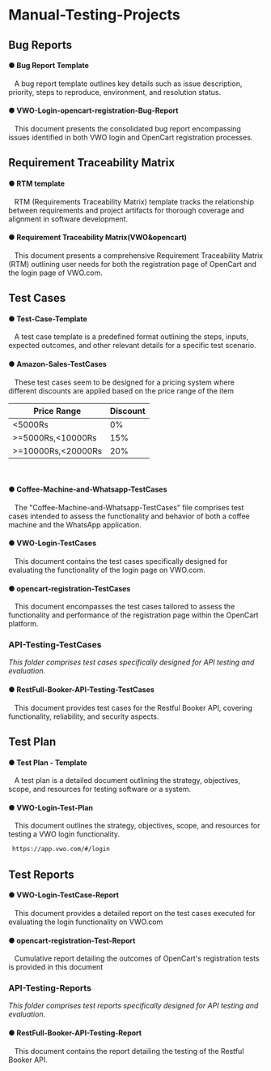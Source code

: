 # Manual-Testing-Projects
<h2> Bug Reports</h2>
 <h4>● Bug Report Template</h4>
  &nbsp;&nbsp;&nbsp;A bug report template outlines key details such as issue description, priority, steps to reproduce, environment, and resolution status.
 <h4>● VWO-Login-opencart-registration-Bug-Report</h4>
  &nbsp;&nbsp;&nbsp;This document presents the consolidated bug report encompassing issues identified in both VWO login and OpenCart registration processes.

## Requirement Traceability Matrix
<h4>● RTM template</h4>
 &nbsp;&nbsp;&nbsp;RTM (Requirements Traceability Matrix) template tracks the relationship between requirements and project artifacts for thorough coverage and alignment in software development.

<h4>● Requirement Traceability Matrix(VWO&opencart)</h4>
 &nbsp;&nbsp;&nbsp;This document presents a comprehensive Requirement Traceability Matrix (RTM) outlining user needs for both the registration page of OpenCart and the login page of VWO.com.

## Test Cases
<h4>● Test-Case-Template</h4>
 &nbsp;&nbsp;&nbsp;A test case template is a predefined format outlining the steps, inputs, expected outcomes, and other relevant details for a specific test scenario.

<h4>● Amazon-Sales-TestCases</h4>
 &nbsp;&nbsp;&nbsp;These test cases seem to be designed for a pricing system where different discounts are applied based on the price range of the item

| Price Range           | Discount |
|-----------------------|----------|
| <5000Rs               | 0%       |
| >=5000Rs,<10000Rs     | 15%      |
| >=10000Rs,<20000Rs    | 20%      |
<br>


<h4> ● Coffee-Machine-and-Whatsapp-TestCases</h4>
 <p>&nbsp;&nbsp;&nbsp;The "Coffee-Machine-and-Whatsapp-TestCases" file comprises test cases intended to assess the functionality and behavior of both a coffee machine and the WhatsApp application.</p>

<h4>● VWO-Login-TestCases</h4>
 &nbsp;&nbsp;&nbsp;This document contains the test cases specifically designed for evaluating the functionality of the login page on VWO.com.

 <h4>● opencart-registration-TestCases</h4>
      &nbsp;&nbsp;&nbsp;This document encompasses the test cases tailored to assess the functionality and performance of the registration page within the OpenCart platform.

### API-Testing-TestCases
 *This folder comprises test cases specifically designed for API testing and evaluation.*
 &nbsp;&nbsp;<h4>● RestFull-Booker-API-Testing-TestCases</h4>
 &nbsp;&nbsp;&nbsp;This document provides  test cases for the Restful Booker API, covering functionality, reliability, and security aspects.

## Test Plan
  <h4>● Test Plan - Template</h4>
  &nbsp;&nbsp;&nbsp;A test plan is a detailed document outlining the strategy, objectives, scope, and resources for testing software or a system.
  
  <h4>● VWO-Login-Test-Plan</h4>
      &nbsp;&nbsp;&nbsp;This document outlines the strategy, objectives, scope, and resources for testing a VWO login functionality.
      
 
  
  ``````sh
   https://app.vwo.com/#/login
  ``````
  
## Test Reports
<h4>● VWO-Login-TestCase-Report</h4>
 &nbsp;&nbsp;&nbsp;This document provides a detailed report on the test cases executed for evaluating the login functionality on VWO.com
<h4>● opencart-registration-Test-Report</h4>
 &nbsp;&nbsp;&nbsp;Cumulative report detailing the outcomes of OpenCart's registration tests is provided in this document

### API-Testing-Reports
 *This folder comprises test reports specifically designed for API testing and evaluation.*
 &nbsp;&nbsp;<h4>● RestFull-Booker-API-Testing-Report</h4>
 &nbsp;&nbsp;&nbsp;This document contains the report detailing the testing of the Restful Booker API.

 
   

